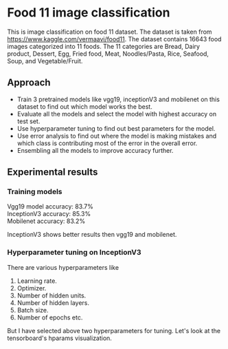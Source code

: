 # Food 11 image classification

This is image classification on food 11 dataset. The dataset is taken from <a href='https://www.kaggle.com/vermaavi/food11'>https://www.kaggle.com/vermaavi/food11</a>. The dataset contains 16643 food images categorized into 11 foods. The 11 categories are Bread, Dairy product, Dessert, Egg, Fried food, Meat, Noodles/Pasta, Rice, Seafood, Soup, and Vegetable/Fruit. 

## Approach

<ul>
  <li>
    Train 3 pretrained models like vgg19, inceptionV3 and mobilenet on this dataset to find out which model works the best. 
  </li>
  <li>
    Evaluate all the models and select the model with highest accuracy on test set.  
   </li>
  <li>
    Use hyperparameter tuning to find out best parameters for the model. 
   </li>
  <li>
    Use error analysis to find out where the model is making mistakes and which class is contributing most of the error in the overall error. 
   </li>
  <li>
    Ensembling all the models to improve accuracy further.
  </li>
</ul>

## Experimental results

### Training models

Vgg19 model accuracy: 83.7%<br>
InceptionV3 accuracy: 85.3%<br>
Mobilenet accuracy: 83.2%<br>

InceptionV3 shows better results then vgg19 and mobilenet.

### Hyperparameter tuning on InceptionV3

There are various hyperparameters like 
1. Learning rate.
2. Optimizer.
3. Number of hidden units.
4. Number of hidden layers.
5. Batch size.
6. Number of epochs etc.

But I have selected above two hyperparameters for tuning. Let's look at the tensorboard's hparams visualization. 





